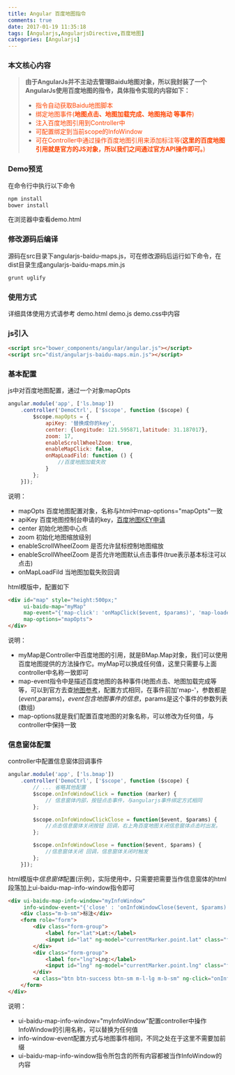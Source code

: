 ```yaml
---
title: Angular 百度地图指令
comments: true
date: 2017-01-19 11:35:18
tags: [Angularjs,AngularjsDirective,百度地图]
categories: [Angularjs]
---
```


### 本文核心内容 ###
> **由于AngularJs并不主动去管理Baidu地图对象，所以我封装了一个AngularJs使用百度地图的指令，具体指令实现的内容如下：**
> - <font color="#f40">指令自动获取Baidu地图脚本</font>
> - <font color="#f40">绑定地图事件(**地图点击、地图加载完成、地图拖动 等事件**)</font>
> - <font color="#f40">注入百度地图引用到Controller中</font>
> - <font color="#f40">可配置绑定到当前scope的InfoWindow</font>
> - <font color="#f40">可在Controller中通过操作百度地图引用来添加标注等(**这里的百度地图引用就是官方的JS对象，所以我们之间通过官方API操作即可。**)</font>


### Demo预览 ###

在命令行中执行以下命令
```cmd
npm install
bower install
```
在浏览器中查看demo.html

### 修改源码后编译 ###

源码在src目录下angularjs-baidu-maps.js，可在修改源码后运行如下命令，在dist目录生成angularjs-baidu-maps.min.js
```cmd
grunt uglify
```


### 使用方式 ###

详细具体使用方式请参考 demo.html demo.js demo.css中内容

### js引入 ###
```html
<script src="bower_components/angular/angular.js"></script>
<script src="dist/angularjs-baidu-maps.min.js"></script>
```

### 基本配置 ###

js中对百度地图配置，通过一个对象mapOpts
```js
angular.module('app', ['ls.bmap'])
    .controller('DemoCtrl', ['$scope', function ($scope) {
        $scope.mapOpts = {
            apiKey: '替换成你的key',
            center: {longitude: 121.595871,latitude: 31.187017},
            zoom: 17,
            enableScrollWheelZoom: true,
            enableMapClick: false,
            onMapLoadFild: function () {
                //百度地图加载失败
            }
        };
    }]);
```
说明：
* mapOpts 百度地图配置对象，名称与html中map-options="mapOpts"一致
* apiKey 百度地图控制台申请的key，[百度地图KEY申请](http://lbsyun.baidu.com/apiconsole/key/create)
* center 初始化地图中心点
* zoom   初始化地图缩放级别
* enableScrollWheelZoom   是否允许鼠标控制地图缩放
* enableScrollWheelZoom   是否允许地图默认点击事件(true表示基本标注可以点击)
* onMapLoadFild  当地图加载失败回调

html模版中，配置如下
```html
<div id="map" style="height:500px;"
     ui-baidu-map="myMap"
     map-event="{'map-click': 'onMapClick($event, $params)', 'map-loaded': 'onMapLoaded($event, $params)'}"
     map-options="mapOpts">
</div>
```
说明：
* myMap是Controller中百度地图的引用，就是BMap.Map对象，我们可以使用百度地图提供的方法操作它。myMap可以换成任何值，这里只需要与上面controller中名称一致即可
* map-event指令中是描述百度地图的各种事件(地图点击、地图加载完成等等，可以到官方去查[地图参考](http://lbsyun.baidu.com/cms/jsapi/reference/jsapi_reference.html#a0b0)，配置方式相同，在事件前加'map-'，参数都是($event,$params)，$event包含地图事件的信息，$params是这个事件的参数列表(数组)
* map-options就是我们配置百度地图的对象名称，可以修改为任何值，与controller中保持一致

### 信息窗体配置 ###
controller中配置信息窗体回调事件
```js
angular.module('app', ['ls.bmap'])
    .controller('DemoCtrl', ['$scope', function ($scope) {
        // ... 省略其他配置
        $scope.onInfoWindowClick = function (marker) {
            // 信息窗体内部，按钮点击事件，与angularjs事件绑定方式相同
        };

        $scope.onInfoWindowClickClose = function($event, $params) {
            //点击信息窗体关闭按钮 回调，右上角百度地图关闭信息窗体点击时出发。
        };

        $scope.onInfoWindowClose = function($event, $params) {
            //信息窗体关闭 回调，信息窗体关闭时触发
        };
    }]);
```
html模版中*信息窗体*配置(示例)，实际使用中，只需要把需要当作信息窗体的html段落加上ui-baidu-map-info-window指令即可
```html
<div ui-baidu-map-info-window="myInfoWindow"
     info-window-event="{'close' : 'onInfoWindowClose($event, $params)','clickclose' : 'onInfoWindowClickClose($event, $params)'}">
    <div class="m-b-sm">标注</div>
    <form role="form">
        <div class="form-group">
            <label for="lat">Lat:</label>
            <input id="lat" ng-model="currentMarker.point.lat" class="form-control input-sm w-sm m-l-lg">
        </div>
        <div class="form-group">
            <label for="lng">Lng:</label>
            <input id="lng" ng-model="currentMarker.point.lng" class="form-control input-sm w-sm m-l-lg">
        </div>
        <a class="btn btn-success btn-sm m-l-lg m-b-sm" ng-click="onInfoWindowClick(currentMarker)">点我试试</a>
    </form>
</div>
```
说明：
* ui-baidu-map-info-window="myInfoWindow"配置controller中操作InfoWindow的引用名称，可以替换为任何值
* info-window-event配置方式与地图事件相同，不同之处在于这里不需要加前缀
* ui-baidu-map-info-window指令所包含的所有内容都被当作InfoWindow的内容